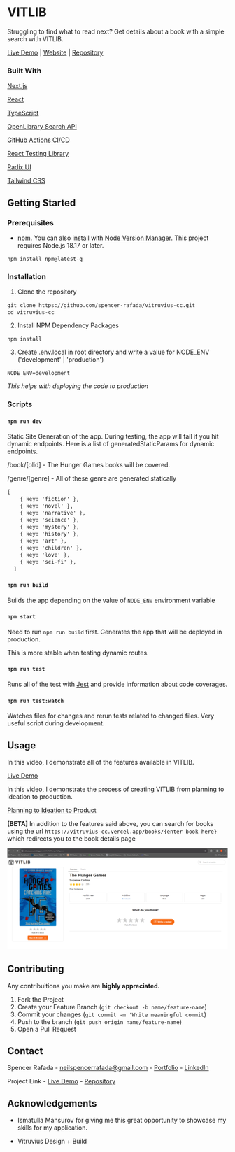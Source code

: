 # VITLIB

Struggling to find what to read next? Get details about a book with a simple search with VITLIB.

[Live Demo](https://youtu.be/-eke6qkA82c) | [Website](https://vitruvius-cc.vercel.app/) | [Repository](https://github.com/spencer-rafada/vitruvius-cc)

### Built With

[Next.js](https://nextjs.org/)

[React](https://react.dev/)

[TypeScript](https://www.typescriptlang.org/)

[OpenLibrary Search API](https://openlibrary.org/dev/docs/api/search)

[GitHub Actions CI/CD](https://docs.github.com/en/actions)

[React Testing Library](https://testing-library.com/docs/react-testing-library/intro/)

[Radix UI](https://www.radix-ui.com/)

[Tailwind CSS](https://tailwindcss.com/)

## Getting Started

### Prerequisites

- [npm](https://www.npmjs.com/). You can also install with [Node Version Manager](https://github.com/nvm-sh/nvm). This project requires Node.js 18.17 or later.

```
npm install npm@latest-g
```

### Installation

1. Clone the repository

```
git clone https://github.com/spencer-rafada/vitruvius-cc.git
cd vitruvius-cc
```

2. Install NPM Dependency Packages

```
npm install
```

3. Create .env.local in root directory and write a value for NODE_ENV ('development' | 'production')

```
NODE_ENV=development
```

_This helps with deploying the code to production_

### Scripts

#### `npm run dev`

Static Site Generation of the app. During testing, the app will fail if you hit dynamic endpoints. Here is a list of generatedStaticParams for dynamic endpoints.

/book/[olid] - The Hunger Games books will be covered.

/genre/[genre] - All of these genre are generated statically

```
[
    { key: 'fiction' },
    { key: 'novel' },
    { key: 'narrative' },
    { key: 'science' },
    { key: 'mystery' },
    { key: 'history' },
    { key: 'art' },
    { key: 'children' },
    { key: 'love' },
    { key: 'sci-fi' },
  ]
```

#### `npm run build`

Builds the app depending on the value of `NODE_ENV` environment variable

#### `npm start`

Need to run `npm run build` first. Generates the app that will be deployed in production.

This is more stable when testing dynamic routes.

#### `npm run test`

Runs all of the test with [Jest](https://jestjs.io/) and provide information about code coverages.

#### `npm run test:watch`

Watches files for changes and rerun tests related to changed files. Very useful script during development.

## Usage

In this video, I demonstrate all of the features available in VITLIB.

[Live Demo](https://youtu.be/-eke6qkA82c)

In this video, I demonstrate the process of creating VITLIB from planning to ideation to production.

[Planning to Ideation to Product](https://youtu.be/ysdX14R6lbw)

**[BETA]** In addition to the features said above, you can search for books using the url `https://vitruvius-cc.vercel.app/books/{enter book here}` which redirects you to the book details page

![URL Search Demo](/public/urlsearch_demo.PNG)

## Contributing

Any contribuitions you make are **highly appreciated.**

1. Fork the Project
2. Create your Feature Branch (`git checkout -b name/feature-name`)
3. Commit your changes (`git commit -m 'Write meaningful commit`)
4. Push to the branch (`git push origin name/feature-name`)
5. Open a Pull Request

## Contact

Spencer Rafada - [neilspencerrafada@gmail.com](mailto:neilspencerrafada@gmail.com) - [Portfolio](https://spencerrafada.onrender.com/) - [LinkedIn](https://www.linkedin.com/in/spencer-rafada/)

Project Link - [Live Demo](https://vitruvius-cc.vercel.app/) - [Repository](https://github.com/spencer-rafada/vitruvius-cc)

## Acknowledgements

- Ismatulla Mansurov for giving me this great opportunity to showcase my skills for my application.

- Vitruvius Design + Build
